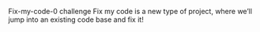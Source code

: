 Fix-my-code-0 challenge
Fix my code is a new type of project, where we’ll jump into an existing code base and fix it!
